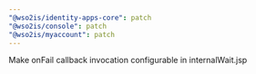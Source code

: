 ```yaml
---
"@wso2is/identity-apps-core": patch
"@wso2is/console": patch
"@wso2is/myaccount": patch
---
```


Make onFail callback invocation configurable in internalWait.jsp
